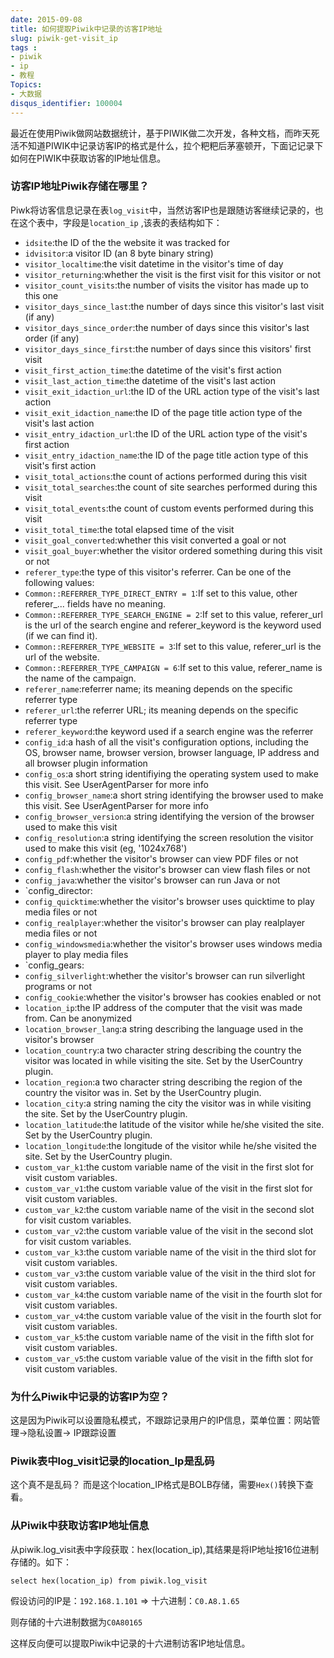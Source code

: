 ```yaml
---
date: 2015-09-08
title: 如何提取Piwik中记录的访客IP地址
slug: piwik-get-visit_ip
tags : 
- piwik
- ip
- 教程
Topics: 
- 大数据
disqus_identifier: 100004
---
```


 最近在使用Piwik做网站数据统计，基于PIWIK做二次开发，各种文档，而昨天死活不知道PIWIK中记录访客IP的格式是什么，拉个粑粑后茅塞顿开，下面记记录下如何在PIWIK中获取访客的IP地址信息。
 
 
 
 ### 访客IP地址Piwik存储在哪里？
 Piwk将访客信息记录在表`log_visit`中，当然访客IP也是跟随访客继续记录的，也在这个表中，字段是`location_ip` ,该表的表结构如下：

+ `idsite`:the ID of the the website it was tracked for
+ `idvisitor`:a visitor ID (an 8 byte binary string)
+ `visitor_localtime`:the visit datetime in the visitor's time of day
+ `visitor_returning`:whether the visit is the first visit for this visitor or not
+ `visitor_count_visits`:the number of visits the visitor has made up to this one
+ `visitor_days_since_last`:the number of days since this visitor's last visit (if any)
+ `visitor_days_since_order`:the number of days since this visitor's last order (if any)
+ `visitor_days_since_first`:the number of days since this visitors' first visit
+ `visit_first_action_time`:the datetime of the visit's first action
+ `visit_last_action_time`:the datetime of the visit's last action
+ `visit_exit_idaction_url`:the ID of the URL action type of the visit's last action
+ `visit_exit_idaction_name`:the ID of the page title action type of the visit's last action
+ `visit_entry_idaction_url`:the ID of the URL action type of the visit's first action
+ `visit_entry_idaction_name`:the ID of the page title action type of this visit's first action
+ `visit_total_actions`:the count of actions performed during this visit
+ `visit_total_searches`:the count of site searches performed during this visit
+ `visit_total_events`:the count of custom events performed during this visit
+ `visit_total_time`:the total elapsed time of the visit
+ `visit_goal_converted`:whether this visit converted a goal or not
+ `visit_goal_buyer`:whether the visitor ordered something during this visit or not
+ `referer_type`:the type of this visitor's referrer. Can be one of the following values:
+ `Common::REFERRER_TYPE_DIRECT_ENTRY = 1`:If set to this value, other referer_... fields have no meaning.
+ `Common::REFERRER_TYPE_SEARCH_ENGINE = 2`:If set to this value, referer_url is the url of the search engine and referer_keyword is the keyword used (if we can find it).
+ `Common::REFERRER_TYPE_WEBSITE = 3`:If set to this value, referer_url is the url of the website.
+ `Common::REFERRER_TYPE_CAMPAIGN = 6`:If set to this value, referer_name is the name of the campaign.
+ `referer_name`:referrer name; its meaning depends on the specific referrer type
+ `referer_url`:the referrer URL; its meaning depends on the specific referrer type
+ `referer_keyword`:the keyword used if a search engine was the referrer
+ `config_id`:a hash of all the visit's configuration options, including the OS, browser name, browser version, browser language, IP address and all browser plugin information
+ `config_os`:a short string identifiying the operating system used to make this visit. See UserAgentParser for more info
+ `config_browser_name`:a short string identifying the browser used to make this visit. See UserAgentParser for more info
+ `config_browser_version`:a string identifying the version of the browser used to make this visit
+ `config_resolution`:a string identifying the screen resolution the visitor used to make this visit (eg, '1024x768')
+ `config_pdf`:whether the visitor's browser can view PDF files or not
+ `config_flash`:whether the visitor's browser can view flash files or not
+ `config_java`:whether the visitor's browser can run Java or not
+ `config_director:
+ `config_quicktime`:whether the visitor's browser uses quicktime to play media files or not
+ `config_realplayer`:whether the visitor's browser can play realplayer media files or not
+ `config_windowsmedia`:whether the visitor's browser uses windows media player to play media files
+ `config_gears:
+ `config_silverlight`:whether the visitor's browser can run silverlight programs or not
+ `config_cookie`:whether the visitor's browser has cookies enabled or not
+ `location_ip`:the IP address of the computer that the visit was made from. Can be anonymized
+ `location_browser_lang`:a string describing the language used in the visitor's browser
+ `location_country`:a two character string describing the country the visitor was located in while visiting the site. Set by the UserCountry plugin.
+ `location_region`:a two character string describing the region of the country the visitor was in. Set by the UserCountry plugin.
+ `location_city`:a string naming the city the visitor was in while visiting the site. Set by the UserCountry plugin.
+ `location_latitude`:the latitude of the visitor while he/she visited the site. Set by the UserCountry plugin.
+ `location_longitude`:the longitude of the visitor while he/she visited the site. Set by the UserCountry plugin.
+ `custom_var_k1`:the custom variable name of the visit in the first slot for visit custom variables.
+ `custom_var_v1`:the custom variable value of the visit in the first slot for visit custom variables.
+ `custom_var_k2`:the custom variable name of the visit in the second slot for visit custom variables.
+ `custom_var_v2`:the custom variable value of the visit in the second slot for visit custom variables.
+ `custom_var_k3`:the custom variable name of the visit in the third slot for visit custom variables.
+ `custom_var_v3`:the custom variable value of the visit in the third slot for visit custom variables.
+ `custom_var_k4`:the custom variable name of the visit in the fourth slot for visit custom variables.
+ `custom_var_v4`:the custom variable value of the visit in the fourth slot for visit custom variables.
+ `custom_var_k5`:the custom variable name of the visit in the fifth slot for visit custom variables.
+ `custom_var_v5`:the custom variable value of the visit in the fifth slot for visit custom variables.


### 为什么Piwik中记录的访客IP为空？

这是因为Piwik可以设置隐私模式，不跟踪记录用户的IP信息，菜单位置：网站管理->隐私设置-> IP跟踪设置

### Piwik表中log_visit记录的location_Ip是乱码

这个真不是乱码？ 而是这个location_IP格式是BOLB存储，需要`Hex()`转换下查看。

### 从Piwik中获取访客IP地址信息

从piwik.log_visit表中字段获取：hex(location_ip),其结果是将IP地址按16位进制存储的。如下：

```
select hex(location_ip) from piwik.log_visit
```
假设访问的IP是：`192.168.1.101`  => 十六进制：`C0.A8.1.65`

则存储的十六进制数据为`C0A80165`


这样反向便可以提取Piwik中记录的十六进制访客IP地址信息。





